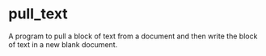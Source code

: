 # pull_text
A program to pull a block of text from a document and then write the block of text in a new blank document.

